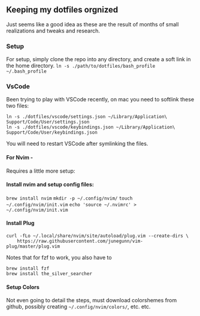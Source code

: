 ## Keeping my dotfiles orgnized

Just seems like a good idea as these are the result of months of small realizations and
tweaks and research.

### Setup

For setup, simply clone the repo into any directory, and create a soft link in the home
directory.
`ln -s ./path/to/dotfiles/bash_profile ~/.bash_profile`

### VsCode
Been trying to play with VSCode recently, on mac you need to softlink these two files:
```
ln -s ./dotfiles/vscode/settings.json ~/Library/Application\ Support/Code/User/settings.json
ln -s ./dotfiles/vscode/keybindings.json ~/Library/Application\ Support/Code/User/keybindings.json
```
You will need to restart VSCode after symlinking the files.

#### For Nvim -
Requires a little more setup:

#### Install nvim and setup config files:
  `brew install nvim`
  `mkdir -p ~/.config/nvim/`
  `touch ~/.config/nvim/init.vim`
  `echo 'source ~/.nvimrc' > ~/.config/nvim/init.vim`

#### Install Plug
```
curl -fLo ~/.local/share/nvim/site/autoload/plug.vim --create-dirs \
    https://raw.githubusercontent.com/junegunn/vim-plug/master/plug.vim
```
Notes that for fzf to work, you also have to
```
brew install fzf
brew install the_silver_searcher
```

#### Setup Colors
  Not even going to detail the steps, must download colorshemes from github,
  possibly creating `~/.config/nvim/colors/`, etc. etc.


